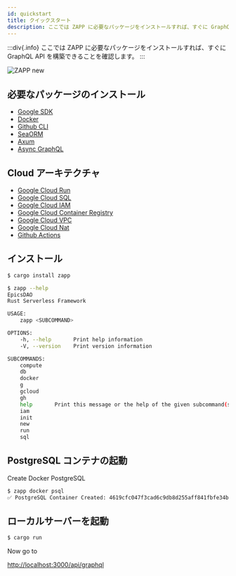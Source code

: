 ```yaml
---
id: quickstart
title: クイックスタート
description: ここでは ZAPP に必要なパッケージをインストールすれば、すぐに GraphQL API を構築できることを確認します。
---
```


:::div{.info}
ここでは ZAPP に必要なパッケージをインストールすれば、すぐに GraphQL API を構築できることを確認します。
:::

![ZAPP new](https://storage.googleapis.com/zapp-bucket/img/zapp-new2.gif)

## 必要なパッケージのインストール

- [Google SDK](https://cloud.google.com/sdk/docs)
- [Docker](https://www.docker.com/)
- [Github CLI](https://cli.github.com/)
- [SeaORM](https://www.sea-ql.org/SeaORM/)
- [Axum](https://github.com/tokio-rs/axum)
- [Async GraphQL](https://github.com/async-graphql/async-graphql)

## Cloud アーキテクチャ

- [Google Cloud Run](https://cloud.google.com/run)
- [Google Cloud SQL](https://cloud.google.com/sql)
- [Google Cloud IAM](https://cloud.google.com/iam)
- [Google Cloud Container Registry](https://cloud.google.com/container-registry)
- [Google Cloud VPC](https://cloud.google.com/vpc)
- [Google Cloud Nat](https://cloud.google.com/nat)
- [Github Actions](https://github.com/features/actions)

## インストール

```bash
$ cargo install zapp
```

```bash
$ zapp --help
EpicsDAO
Rust Serverless Framework

USAGE:
    zapp <SUBCOMMAND>

OPTIONS:
    -h, --help       Print help information
    -V, --version    Print version information

SUBCOMMANDS:
    compute
    db
    docker
    g
    gcloud
    gh
    help       Print this message or the help of the given subcommand(s)
    iam
    init
    new
    run
    sql
```

## PostgreSQL コンテナの起動

Create Docker PostgreSQL

```bash
$ zapp docker psql
✅ PostgreSQL Container Created: 4619cfc047f3cad6c9db8d255aff841fbfe34bbef0e2661fa3a02db5d5ec5d91
```

## ローカルサーバーを起動

```bash
$ cargo run
```

Now go to

[http://localhost:3000/api/graphql](http://localhost:3000/api/graphql)
